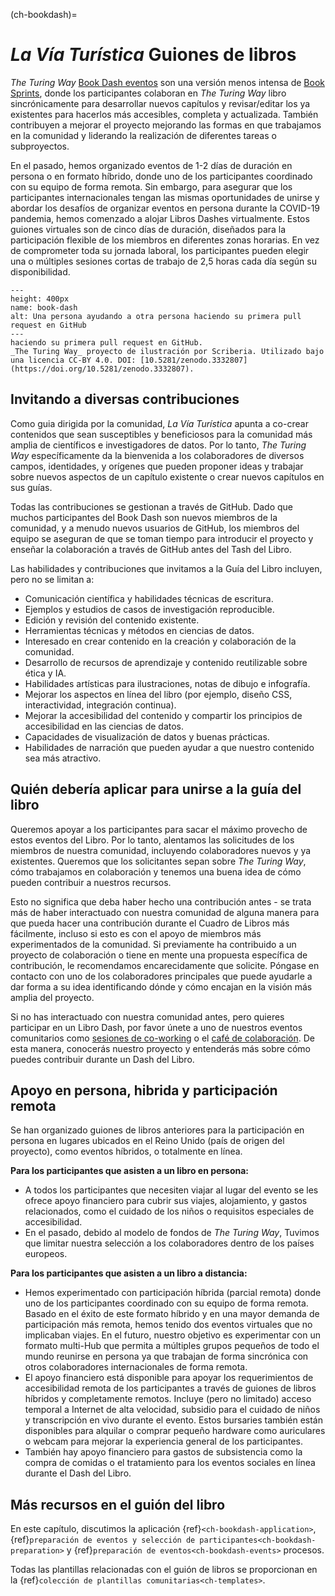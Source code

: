 (ch-bookdash)=
# _La Vía Turística_ Guiones de libros

_The Turing Way_ [Book Dash eventos](https://the-turing-way.netlify.app/community-handbook/bookdash.html) son una versión menos intensa de [Book Sprints](https://en.wikipedia.org/wiki/Book_sprint), donde los participantes colaboran en _The Turing Way_ libro sincrónicamente para desarrollar nuevos capítulos y revisar/editar los ya existentes para hacerlos más accesibles, completa y actualizada. También contribuyen a mejorar el proyecto mejorando las formas en que trabajamos en la comunidad y liderando la realización de diferentes tareas o subproyectos.

En el pasado, hemos organizado eventos de 1-2 días de duración en persona o en formato híbrido, donde uno de los participantes coordinado con su equipo de forma remota. Sin embargo, para asegurar que los participantes internacionales tengan las mismas oportunidades de unirse y abordar los desafíos de organizar eventos en persona durante la COVID-19 pandemia, hemos comenzado a alojar Libros Dashes virtualmente. Estos guiones virtuales son de cinco días de duración, diseñados para la participación flexible de los miembros en diferentes zonas horarias. En vez de comprometer toda su jornada laboral, los participantes pueden elegir una o múltiples sesiones cortas de trabajo de 2,5 horas cada día según su disponibilidad.

```{figure} ../figures/first-pull-request.png
---
height: 400px
name: book-dash
alt: Una persona ayudando a otra persona haciendo su primera pull request en GitHub
---
haciendo su primera pull request en GitHub.
_The Turing Way_ proyecto de ilustración por Scriberia. Utilizado bajo una licencia CC-BY 4.0. DOI: [10.5281/zenodo.3332807](https://doi.org/10.5281/zenodo.3332807).
```
## Invitando a diversas contribuciones

Como guia dirigida por la comunidad, _La Vía Turística_ apunta a co-crear contenidos que sean susceptibles y beneficiosos para la comunidad más amplia de científicos e investigadores de datos. Por lo tanto, _The Turing Way_ específicamente da la bienvenida a los colaboradores de diversos campos, identidades, y orígenes que pueden proponer ideas y trabajar sobre nuevos aspectos de un capítulo existente o crear nuevos capítulos en sus guías.

Todas las contribuciones se gestionan a través de GitHub. Dado que muchos participantes del Book Dash son nuevos miembros de la comunidad, y a menudo nuevos usuarios de GitHub, los miembros del equipo se aseguran de que se toman tiempo para introducir el proyecto y enseñar la colaboración a través de GitHub antes del Tash del Libro.

Las habilidades y contribuciones que invitamos a la Guía del Libro incluyen, pero no se limitan a:

- Comunicación científica y habilidades técnicas de escritura.
- Ejemplos y estudios de casos de investigación reproducible.
- Edición y revisión del contenido existente.
- Herramientas técnicas y métodos en ciencias de datos.
- Interesado en crear contenido en la creación y colaboración de la comunidad.
- Desarrollo de recursos de aprendizaje y contenido reutilizable sobre ética y IA.
- Habilidades artísticas para ilustraciones, notas de dibujo e infografía.
- Mejorar los aspectos en línea del libro (por ejemplo, diseño CSS, interactividad, integración continua).
- Mejorar la accesibilidad del contenido y compartir los principios de accesibilidad en las ciencias de datos.
- Capacidades de visualización de datos y buenas prácticas.
- Habilidades de narración que pueden ayudar a que nuestro contenido sea más atractivo.

## Quién debería aplicar para unirse a la guía del libro

Queremos apoyar a los participantes para sacar el máximo provecho de estos eventos del Libro. Por lo tanto, alentamos las solicitudes de los miembros de nuestra comunidad, incluyendo colaboradores nuevos y ya existentes. Queremos que los solicitantes sepan sobre _The Turing Way_, cómo trabajamos en colaboración y tenemos una buena idea de cómo pueden contribuir a nuestros recursos.

Esto no significa que deba haber hecho una contribución antes - se trata más de haber interactuado con nuestra comunidad de alguna manera para que pueda hacer una contribución durante el Cuadro de Libros más fácilmente, incluso si esto es con el apoyo de miembros más experimentados de la comunidad. Si previamente ha contribuido a un proyecto de colaboración o tiene en mente una propuesta específica de contribución, le recomendamos encarecidamente que solicite. Póngase en contacto con uno de los colaboradores principales que puede ayudarle a dar forma a su idea identificando dónde y cómo encajan en la visión más amplia del proyecto.

Si no has interactuado con nuestra comunidad antes, pero quieres participar en un Libro Dash, por favor únete a uno de nuestros eventos comunitarios como [sesiones de co-working](https://the-turing-way.netlify.app/community-handbook/coworking/coworking-weekly.html) o el [café de colaboración](https://the-turing-way.netlify.app/community-handbook/coworking/coworking-collabcafe.html#ch-coworking-collabcafe). De esta manera, conocerás nuestro proyecto y entenderás más sobre cómo puedes contribuir durante un Dash del Libro.

## Apoyo en persona, hibrida y participación remota

Se han organizado guiones de libros anteriores para la participación en persona en lugares ubicados en el Reino Unido (país de origen del proyecto), como eventos híbridos, o totalmente en línea.

**Para los participantes que asisten a un libro en persona:**
* A todos los participantes que necesiten viajar al lugar del evento se les ofrece apoyo financiero para cubrir sus viajes, alojamiento, y gastos relacionados, como el cuidado de los niños o requisitos especiales de accesibilidad.
* En el pasado, debido al modelo de fondos de _The Turing Way_, Tuvimos que limitar nuestra selección a los colaboradores dentro de los países europeos.

**Para los participantes que asisten a un libro a distancia:**
* Hemos experimentado con participación híbrida (parcial remota) donde uno de los participantes coordinado con su equipo de forma remota. Basado en el éxito de este formato híbrido y en una mayor demanda de participación más remota, hemos tenido dos eventos virtuales que no implicaban viajes. En el futuro, nuestro objetivo es experimentar con un formato multi-Hub que permita a múltiples grupos pequeños de todo el mundo reunirse en persona ya que trabajan de forma sincrónica con otros colaboradores internacionales de forma remota.
* El apoyo financiero está disponible para apoyar los requerimientos de accesibilidad remota de los participantes a través de guiones de libros híbridos y completamente remotos. Incluye (pero no limitado) acceso temporal a Internet de alta velocidad, subsidio para el cuidado de niños y transcripción en vivo durante el evento. Estos bursaries también están disponibles para alquilar o comprar pequeño hardware como auriculares o webcam para mejorar la experiencia general de los participantes.
* También hay apoyo financiero para gastos de subsistencia como la compra de comidas o el tratamiento para los eventos sociales en línea durante el Dash del Libro.

## Más recursos en el guión del libro

En este capítulo, discutimos la aplicación {ref}`<ch-bookdash-application>`, {ref}`preparación de eventos y selección de participantes<ch-bookdash-preparation>` y {ref}`preparación de eventos<ch-bookdash-events>` procesos.

Todas las plantillas relacionadas con el guión de libros se proporcionan en la {ref}`colección de plantillas comunitarias<ch-templates>`.
